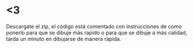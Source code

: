 # <3
Descargate el zip, el código está comentado con instrucciones de como ponerlo para que se dibuje más rapido o para que se dibuje a más calidad, tarda un minuto en dibujarse de manera rápida.
